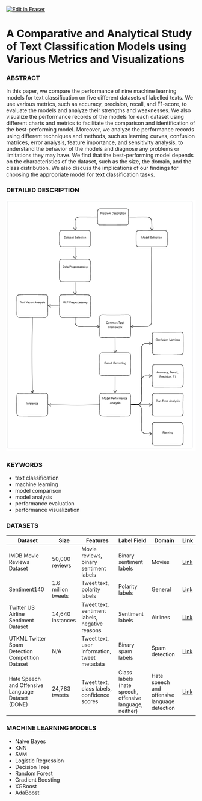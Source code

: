 <p><a target="_blank" href="https://app.eraser.io/workspace/lzNMy7FTtBIm4YmFxroq" id="edit-in-eraser-github-link"><img alt="Edit in Eraser" src="https://firebasestorage.googleapis.com/v0/b/second-petal-295822.appspot.com/o/images%2Fgithub%2FOpen%20in%20Eraser.svg?alt=media&amp;token=968381c8-a7e7-472a-8ed6-4a6626da5501"></a></p>

# A Comparative and Analytical Study of Text Classification Models using Various Metrics and Visualizations
### ABSTRACT
In this paper, we compare the performance of nine machine learning models for text classification on five different datasets of labelled texts. We use various metrics, such as accuracy, precision, recall, and F1-score, to evaluate the models and analyze their strengths and weaknesses. We also visualize the performance records of the models for each dataset using different charts and metrics to facilitate the comparison and identification of the best-performing model. Moreover, we analyze the performance records using different techniques and methods, such as learning curves, confusion matrices, error analysis, feature importance, and sensitivity analysis, to understand the behavior of the models and diagnose any problems or limitations they may have. We find that the best-performing model depends on the characteristics of the dataset, such as the size, the domain, and the class distribution. We also discuss the implications of our findings for choosing the appropriate model for text classification tasks.

### DETAILED DESCRIPTION
![Detailed Description](/.eraser/lzNMy7FTtBIm4YmFxroq___NSX35knPbzTDJN8ATbww765SbPq2___---figure---up1sMR_PULANFKUy19URq---figure---h54_7kJ08OF3WOtLWpSwLw.png "Detailed Description")

### KEYWORDS
- text classification
- machine learning
- model comparison
- model analysis
- performance evaluation
- performance visualization
### DATASETS

| Dataset | Size | Features | Label Field | Domain | Link |
| --- | --- | --- | --- | --- | --- |
| IMDB Movie Reviews Dataset | 50,000 reviews | Movie reviews, binary sentiment labels | Binary sentiment labels | Movies | [Link](http://ai.stanford.edu/~amaas/data/sentiment/) |
| Sentiment140 | 1.6 million tweets | Tweet text, polarity labels | Polarity labels | General | [Link](http://help.sentiment140.com/for-students) |
| Twitter US Airline Sentiment Dataset | 14,640 instances | Tweet text, sentiment labels, negative reasons | Sentiment labels | Airlines | [Link](https://www.kaggle.com/crowdflower/twitter-airline-sentiment) |
| UTKML Twitter Spam Detection Competition Dataset | N/A | Tweet text, user information, tweet metadata | Binary spam labels | Spam detection | [Link](https://www.kaggle.com/c/utkmls-twitter-spam-detection-competition) |
| Hate Speech and Offensive Language Dataset (DONE) | 24,783 tweets | Tweet text, class labels, confidence scores | Class labels (hate speech, offensive language, neither) | Hate speech and offensive language detection | [Link](https://www.kaggle.com/datasets/mrmorj/hate-speech-and-offensive-language-dataset) |

### MACHINE LEARNING MODELS
- Naive Bayes
- KNN
- SVM
- Logistic Regression
- Decision Tree
- Random Forest
- Gradient Boosting
- XGBoost
- AdaBoost



<!--- Eraser file: https://app.eraser.io/workspace/lzNMy7FTtBIm4YmFxroq --->